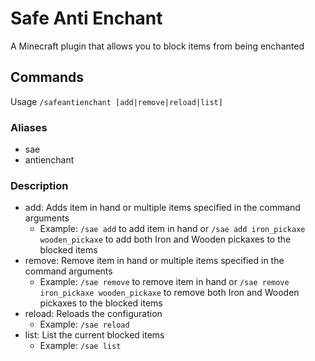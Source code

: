 # Safe Anti Enchant

A Minecraft plugin that allows you to block items from being enchanted

## Commands
Usage ```/safeantienchant [add|remove|reload|list]```
### Aliases
- sae
- antienchant
### Description
- add: Adds item in hand or multiple items specified in the command arguments
  - Example: ```/sae add``` to add item in hand or ```/sae add iron_pickaxe wooden_pickaxe``` to add both Iron and Wooden pickaxes to the blocked items
- remove: Remove item in hand or multiple items specified in the command arguments
  - Example: ```/sae remove``` to remove item in hand or ```/sae remove iron_pickaxe wooden_pickaxe``` to remove both Iron and Wooden pickaxes to the blocked items
- reload: Reloads the configuration
  - Example: ```/sae reload```
- list: List the current blocked items
  - Example: ```/sae list```
